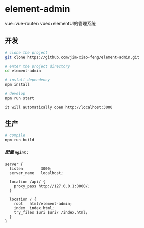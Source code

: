 # element-admin
vue+vue-router+vuex+elementUI的管理系统
## 开发

```bash
# clone the project
git clone https://github.com/jim-xiao-feng/element-admin.git

# enter the project directory
cd element-admin

# install dependency
npm install

# develop
npm run start

it will automatically open http://localhost:3000
```
## 生产
```bash
# compile
npm run build
```

##### 配置 `nginx` :

```nginx
server {
  listen        3000;
  server_name   localhost;

  location /api/ {
    proxy_pass http://127.0.0.1:8000/;
  }

  location / {
    root   html/element-admin;
    index  index.html;
    try_files $uri $uri/ /index.html;
  }
}
```
